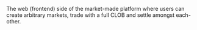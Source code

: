 The web (frontend) side of the market-made platform where users can create arbitrary markets, trade with a full CLOB and settle amongst each-other.
